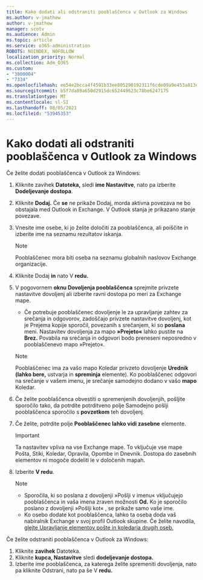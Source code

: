 ```yaml
---
title: Kako dodati ali odstraniti pooblaščenca v Outlook za Windows
ms.author: v-jmathew
author: v-jmathew
manager: scotv
ms.audience: Admin
ms.topic: article
ms.service: o365-administration
ROBOTS: NOINDEX, NOFOLLOW
localization_priority: Normal
ms.collection: Adm_O365
ms.custom:
- "3800004"
- "7334"
ms.openlocfilehash: ee54e2bcca4f4591b33ee805290192311f6cde09a9e453a813e9db328d19634d
ms.sourcegitcommit: b5f7da89a650d2915dc652449623c78be6247175
ms.translationtype: MT
ms.contentlocale: sl-SI
ms.lasthandoff: 08/05/2021
ms.locfileid: "53945353"
---
```

# <a name="how-to-add-or-remove-a-delegate-in-outlook-for-windows"></a>Kako dodati ali odstraniti pooblaščenca v Outlook za Windows

Če želite dodati pooblaščenca v Outlook za Windows: 

1. Kliknite zavihek **Datoteka,** sledi **ime Nastavitve**, nato pa izberite **Dodeljevanje dostopa**.
2. Kliknite **Dodaj.** Če **se** ne prikaže Dodaj, morda aktivna povezava ne bo obstajala med Outlook in Exchange. V Outlook stanja je prikazano stanje povezave.
3. Vnesite ime osebe, ki jo želite določiti za pooblaščenca, ali poiščite in izberite ime na seznamu rezultatov iskanja.

    > [!NOTE]
    > Pooblaščenec mora biti oseba na seznamu globalnih naslovov Exchange organizacije.
4. Kliknite Dodaj **in** nato V **redu.**
5. V pogovornem **oknu Dovoljenja pooblaščenca** sprejmite privzete nastavitve dovoljenj ali izberite ravni dostopa po meri za Exchange mape.

    - Če potrebuje pooblaščenec dovoljenje le za upravljanje zahtev za srečanja in odgovorov, zadoščajo privzete nastavitve dovoljenj, kot je Prejema kopije sporočil, povezanih s srečanjem, ki so **poslana** meni. Nastavitev dovoljenja za mapo **»Prejeto«** lahko pustite na **Brez.** Povabila na srečanja in odgovori bodo preneseni neposredno v pooblaščenevo mapo »Prejeto«.

    > [!NOTE]
    > Pooblaščenec ima za vašo mapo Koledar privzeto dovoljenje **Urednik (lahko bere,** ustvarja in **spreminja** elemente). Ko pooblaščenec odgovori na srečanje v vašem imenu, je srečanje samodejno dodano v vašo **mapo** Koledar.

5. Če želite pooblaščenca obvestiti o spremenjenih dovoljenjih, pošljite sporočilo tako, da potrdite potrditveno polje Samodejno pošlji pooblaščenca sporočilo s **povzetkom** teh dovoljenj.
6. Če želite, potrdite polje **Pooblaščenec lahko vidi zasebne** elemente.

    > [!IMPORTANT]
    > Ta nastavitev vpliva na vse Exchange mape. To vključuje vse mape Pošta, Stiki, Koledar, Opravila, Opombe in Dnevnik. Dostopa do zasebnih elementov ni mogoče dodeliti le v določenih mapah.

7. Izberite **V redu**.

    > [!NOTE]
    >
    > - Sporočila, ki so poslana z dovoljenji »Pošlji v imenu« vključujejo pooblaščenca in vaša imena zraven možnosti **Od.** Ko je sporočilo poslano z dovoljenji »Pošlji kot« , se prikaže samo vaše ime.
    > - Ko osebo dodate kot pooblaščenca, lahko ta oseba doda vaš nabiralnik Exchange v svoj profil Outlook skupine. Če želite navodila, [glejte Upravljanje elementov pošte in koledarja drugih oseb.](https://support.microsoft.com/office/manage-another-person-s-mail-and-calendar-items-afb79d6b-2967-43b9-a944-a6b953190af5)

Če želite odstraniti pooblaščenca v Outlook za Windows:

1. Kliknite **zavihek** Datoteka.
2. Kliknite **kupca, Nastavitve** sledi **dodeljevanje dostopa.**
3. Izberite ime pooblaščenca, za katerega želite spremeniti dovoljenja,  nato pa kliknite Odstrani, nato pa še V **redu.**
